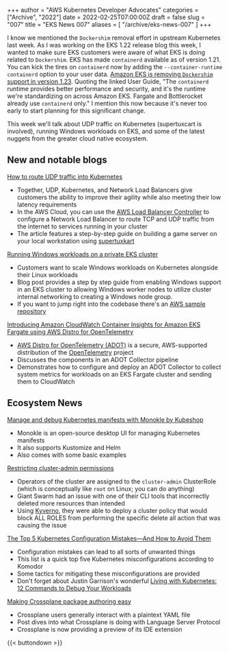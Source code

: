 +++
author = "AWS Kubernetes Developer Advocates"
categories = ["Archive", "2022"]
date = 2022-02-25T07:00:00Z
draft = false
slug = "007"
title = "EKS News 007"
aliases = [
    "/archive/eks-news-007"
]
+++

I know we mentioned the `Dockershim` removal effort in upstream Kubernetes last week. As I was working on the EKS 1.22 release blog this week, I wanted to make sure EKS customers were aware of what EKS is doing related to `Dockershim`. EKS has made `containerd` available as of version 1.21. You can kick the tires on `containerd` now by adding the `--container-runtime containerd` option to your user data. [Amazon EKS is removing `Dockershim` support in version 1.23](https://docs.aws.amazon.com/eks/latest/userguide/dockershim-deprecation.html). Quoting the linked User Guide, "The `containerd` runtime provides better performance and security, and it's the runtime we're standardizing on across Amazon EKS. Fargate and Bottlerocket already use `containerd` only." I mention this now because it's never too early to start planning for this significant change.

This week we'll talk about UDP traffic on Kubernetes (supertuxcart is involved), running Windows workloads on EKS, and some of the latest nuggets from the greater cloud native ecosystem.

## New and notable blogs

[How to route UDP traffic into Kubernetes](https://aws.amazon.com/blogs/containers/how-to-route-udp-traffic-into-kubernetes/)

* Together, UDP, Kubernetes, and Network Load Balancers give customers the ability to improve their agility while also meeting their low latency requirements
* In the AWS Cloud, you can use the [AWS Load Balancer Controller](https://kubernetes-sigs.github.io/aws-load-balancer-controller/v2.3/) to configure a Network Load Balancer to route TCP and UDP traffic from the internet to services running in your cluster
* The article features a step-by-step guide on building a game server on your local workstation using [supertuxkart](https://supertuxkart.net/Download)

[Running Windows workloads on a private EKS cluster](https://aws.amazon.com/blogs/containers/running-windows-workloads-on-a-private-eks-cluster/)

* Customers want to scale Windows workloads on Kubernetes alongside their Linux workloads
* Blog post provides a step by step guide from enabling Windows support in an EKS cluster to allowing Windows worker nodes to utilize cluster internal networking to creating a Windows node group.
* If you want to jump right into the codebase there's an [AWS sample repository](https://github.com/aws-samples/private-eks-for-windows-workloads-with-terraform)

[Introducing Amazon CloudWatch Container Insights for Amazon EKS Fargate using AWS Distro for OpenTelemetry](https://aws.amazon.com/blogs/containers/introducing-amazon-cloudwatch-container-insights-for-amazon-eks-fargate-using-aws-distro-for-opentelemetry/)

* [AWS Distro for OpenTelemetry (ADOT)](https://aws-otel.github.io/docs/introduction) is a secure, AWS-supported distribution of the [OpenTelemetry](https://opentelemetry.io/docs/) project
* Discusses the components in an ADOT Collector pipeline
* Demonstrates how to configure and deploy an ADOT Collector to collect system metrics for workloads on an EKS Fargate cluster and sending them to CloudWatch

## Ecosystem News

[Manage and debug Kubernetes manifests with Monokle by Kubeshop](https://kunalkushwaha.com/manage-and-debug-kubernetes-manifests-with-monokle-by-kubeshop)

* Monokle is an open-source desktop UI for managing Kubernetes manifests
* It also supports Kustomize and Helm
* Also comes with some basic examples

[Restricting cluster-admin permissions](https://www.giantswarm.io/blog/restricting-cluster-admin-permissions)

* Operators of the cluster are assigned to the `cluster-admin` ClusterRole (which is conceptually like `root` on Linux; you can do anything)
* Giant Swarm had an issue with one of their CLI tools that incorrectly deleted more resources than intended
* Using [Kyverno](https://kyverno.io/), they were able to deploy a cluster policy that would block ALL ROLES from performing the specific delete all action that was causing the issue

[The Top 5 Kubernetes Configuration Mistakes—And How to Avoid Them](https://komodor.com/blog/the-top-5-kubernetes-configuration-mistakes-and-how-to-avoid-them/)

* Configuration mistakes can lead to all sorts of unwanted things
* This list is a quick top five Kubernetes misconfigurations according to Komodor
* Some tactics for mitigating these misconfigurations are provided
* Don't forget about Justin Garrison's wonderful [Living with Kubernetes: 12 Commands to Debug Your Workloads](https://thenewstack.io/living-with-kubernetes-12-commands-to-debug-your-workloads/)

[Making Crossplane package authoring easy](https://blog.upbound.io/moving-crossplane-package-authoring-from-plain-yaml-to-ide-aided-development/)

* Crossplane users generally interact with a plaintext YAML file
* Post dives into what Crossplane is doing with Language Server Protocol
* Crossplane is now providing a preview of its IDE extension

{{< buttondown >}}
